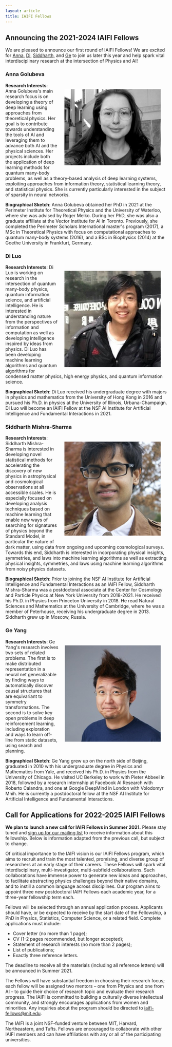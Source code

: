 ```yaml
---
layout: article
title: IAIFI Fellows
---
```


## Announcing the 2021-2024 IAIFI Fellows

We are pleased to announce our first round of IAIFI Fellows!  We are excited for [Anna](#anna-golubeva), [Di](#di-luo), [Siddharth](#siddharth-mishra-sharma), and [Ge](#ge-yang) to join us later this year and help spark vital interdisciplinary research at the intersection of Physics and AI!

### Anna Golubeva

<img class="image image--lg" src="images/small-photo-anna-golubeva.jpg" align="right" hspace="20" vspace="20"/>

**Research Interests**:  Anna Golubeva's main research focus is on developing a theory of deep learning using approaches from theoretical physics. Her goal is to contribute towards understanding the tools of AI and leveraging them to advance both AI and the physical sciences. Her projects include both the application of deep learning methods for quantum many-body problems, as well as a theory-based analysis of deep learning systems, exploiting approaches from information theory, statistical learning theory, and statistical physics. She is currently particularly interested in the subject of sparsity in neural networks.

**Biographical Sketch**:  Anna Golubeva obtained her PhD in 2021 at the Perimeter Institute for Theoretical Physics and the University of Waterloo, where she was advised by Roger Melko. During her PhD, she was also a graduate affiliate at the Vector Institute for AI in Toronto. Previously, she completed the Perimeter Scholars International master's program (2017), a MSc in Theoretical Physics with focus on computational approaches to quantum many-body systems (2016), and a BSc in Biophysics (2014) at the Goethe University in Frankfurt, Germany.

### Di Luo

<img class="image image--lg" src="images/small-photo-di-lou.jpg" align="right" hspace="20" vspace="20"/>

**Research Interests**:  Di Luo is working on research in the intersection of quantum many-body physics, quantum information science, and artificial intelligence. He is interested in understanding nature from the perspectives of information and computation as well as developing intelligence inspired by ideas from physics. Di Luo has been developing machine learning algorithms and quantum algorithms for condensed matter physics, high energy physics, and quantum information science.

**Biographical Sketch**:  Di Luo received his undergraduate degree with majors in physics and mathematics from the University of Hong Kong in 2016 and pursued his Ph.D. in physics at the University of Illinois, Urbana-Champaign.  Di Luo will become an IAIFI Fellow at the NSF AI Institute for Artificial Intelligence and Fundamental Interactions in 2021.


### Siddharth Mishra-Sharma

<img class="image image--lg" src="images/small-photo-siddharth-mishra-sharma.jpg" align="right" hspace="20" vspace="20"/>

**Research Interests**: Siddharth Mishra-Sharma is interested in developing novel statistical methods for accelerating the discovery of new physics in astrophysical and cosmological observations at all accessible scales. He is especially focused on developing analysis techniques based on machine learning that enable new ways of searching for signatures of physics beyond the Standard Model, in particular the nature of dark matter, using data from ongoing and upcoming cosmological surveys. Towards this end, Siddharth is interested in incorporating physical insights, symmetries, and laws into machine learning algorithms as well as extracting physical insights, symmetries, and laws using machine learning algorithms from noisy physics datasets.

**Biographical Sketch**: Prior to joining the NSF AI Institute for Artificial Intelligence and Fundamental Interactions as an IAIFI Fellow, Siddharth Mishra-Sharma was a postdoctoral associate at the Center for Cosmology and Particle Physics at New York University from 2018-2021. He received his Ph.D. in Physics from Princeton University in 2018. He read Natural Sciences and Mathematics at the University of Cambridge, where he was a member of Peterhouse, receiving his undergraduate degree in 2013.  Siddharth grew up in Moscow, Russia.


### Ge Yang

<img class="image image--lg" src="images/small-photo-ge-yang.jpg" align="right" hspace="20" vspace="20"/>

**Research Interests**:  Ge Yang's research involves two sets of related problems. The first is to make distributed representation in a neural net generalizable by finding ways to automatically discover causal structures that are equivariant to symmetry transformations. The second is to solve key open problems in deep reinforcement learning, including exploration and ways to learn off-line from static datasets, using search and planning.

**Biographical Sketch**:  Ge Yang grew up on the north side of Beijing, graduated in 2010 with his undergraduate degree in Physics and Mathematics from Yale, and received his Ph.D. in Physics from the University of Chicago. He visited UC Berkeley to work with Pieter Abbeel in 2018, followed by a research internship at Facebook AI Research with Roberto Calandra, and one at Google DeepMind in London with Volodomyr Mnih. He is currently a postdoctoral fellow at the NSF AI Institute for Artificial Intelligence and Fundamental Interactions.


## Call for Applications for 2022-2025 IAIFI Fellows

**We plan to launch a new call for IAIFI Fellows in Summer 2021.**  Please stay tuned and [sign up for our mailing list](http://mailman.mit.edu/mailman/listinfo/iaifi-news) to receive information about this fellowship.  Below is information adapted from the previous call, but subject to change.

Of critical importance to the IAIFI vision is our IAIFI Fellows program, which aims to recruit and train the most talented, promising, and diverse group of researchers at an early stage of their careers. These Fellows will spark vital interdisciplinary, multi-investigator, multi-subfield collaborations. Such collaborations have immense power to generate new ideas and approaches, to facilitate abstracting physics challenges beyond their native domains, and to instill a common language across disciplines.  Our program aims to appoint three new postdoctoral IAIFI Fellows each academic year, for a three-year fellowship term each.

Fellows will be selected through an annual application process.  Applicants should have, or be expected to receive by the start date of the Fellowship, a PhD in Physics, Statistics, Computer Science, or a related field.  Complete applications must include:

* Cover letter (no more than 1 page);
* CV (1-2 pages recommended, but longer accepted);
* Statement of research interests (no more than 2 pages);
* List of publications;
* Exactly three reference letters.
  
The deadline to receive all the materials (including all reference letters) will be announced in Summer 2021.

  The Fellows will have substantial freedom in choosing their research focus; each fellow will be assigned two mentors – one from Physics and one from AI – to guide their choice of research topic and evaluate their research progress.  The IAIFI is committed to building a culturally diverse intellectual community, and strongly encourages applications from women and minorities.  Any inquiries about the program should be directed to <iaifi-fellows@mit.edu>.

The IAIFI is a joint NSF-funded venture between MIT, Harvard, Northeastern, and Tufts.  Fellows are encouraged to collaborate with other IAIFI members and can have affiliations with any or all of the participating universities.

<!---
### Call for Applications

[2021-2024 IAIFI Fellowship Program on AcademicJobsOnline](https://academicjobsonline.org/ajo/jobs/16695)
{:.info}

Of critical importance to the IAIFI vision is our IAIFI Fellows program, which aims to recruit and train the most talented, promising, and diverse group of researchers at an early stage of their careers. These Fellows will spark vital interdisciplinary, multi-investigator, multi-subfield collaborations. Such collaborations have immense power to generate new ideas and approaches, to facilitate abstracting physics challenges beyond their native domains, and to instill a common language across disciplines.  Our program aims to appoint three new postdoctoral IAIFI Fellows each academic year, for a three-year fellowship term each.

Fellows will be selected through an [annual application process](https://academicjobsonline.org/ajo/jobs/16695).  Applicants should have, or be expected to receive by the 1st of September 2021, a PhD in Physics, Statistics, Computer Science, or a related field.  Complete applications must include:

* Cover letter (no more than 1 page);
* CV (1-2 pages recommended, but longer accepted);
* Statement of research interests (no more than 2 pages);
* List of publications;
* Exactly three reference letters.
  
**The deadline to receive all the materials (including all reference letters) is the 20th of October 2020.**

  The Fellows will have substantial freedom in choosing their research focus; each fellow will be assigned two mentors – one from Physics and one from AI – to guide their choice of research topic and evaluate their research progress.  The IAIFI is committed to building a culturally diverse intellectual community, and strongly encourages applications from women and minorities.  Any inquiries about the program should be directed to <iaifi-fellows@mit.edu>.

The IAIFI is a joint NSF-funded venture between MIT, Harvard, Northeastern, and Tufts.  Fellows are encouraged to collaborate with other IAIFI members and can have affiliations with any or all of the participating universities.

### FAQ

*  *What is the anticipated start date for the 2021-2024 IAIFI Fellowship?*  The expected start date is September 1, 2021, but we will consider alternative start dates on a case by case basis.
*  *Will you sponsor visas for international applicants?*  If selected for an IAIFI Fellowship, we will work with the MIT International Scholars Office (ISchO) to determine the [appropriate visa for your situation](http://web.mit.edu/scholars/administrators/sponsorshippolicy.html#visaspon).
*  *Am I still eligible for an IAIFI Fellowship if my research is only in Physics or only in AI?*  The aim of the IAIFI is to foster interdisciplinary research at the intersection of Physics and AI.  Even if your expertise is only in one area, your proposed research should aim to build bridges across disciplines.
*  *Can my application include four reference letters?*  No, in order to keep the selection criteria uniform, each candidate can only have three reference letters in their application.
--->
